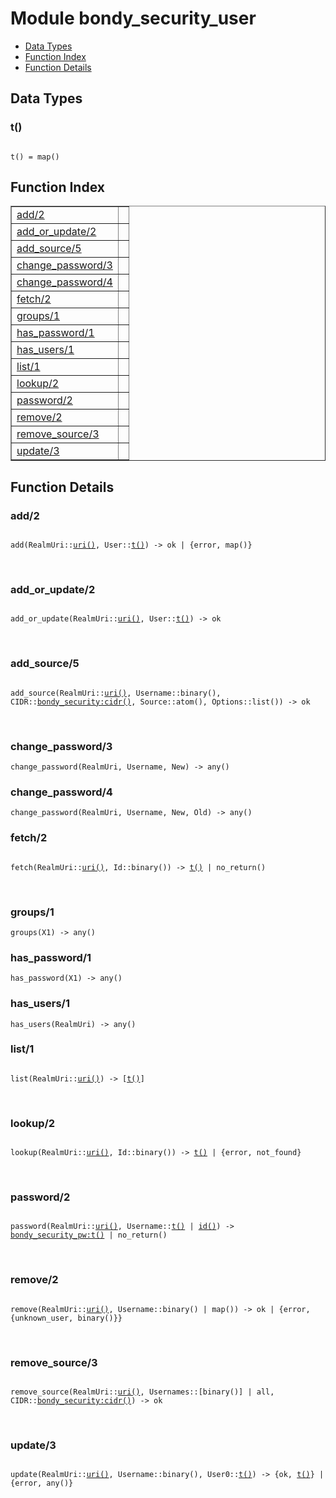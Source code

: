 

# Module bondy_security_user #
* [Data Types](#types)
* [Function Index](#index)
* [Function Details](#functions)

<a name="types"></a>

## Data Types ##




### <a name="type-t">t()</a> ###


<pre><code>
t() = map()
</code></pre>

<a name="index"></a>

## Function Index ##


<table width="100%" border="1" cellspacing="0" cellpadding="2" summary="function index"><tr><td valign="top"><a href="#add-2">add/2</a></td><td></td></tr><tr><td valign="top"><a href="#add_or_update-2">add_or_update/2</a></td><td></td></tr><tr><td valign="top"><a href="#add_source-5">add_source/5</a></td><td></td></tr><tr><td valign="top"><a href="#change_password-3">change_password/3</a></td><td></td></tr><tr><td valign="top"><a href="#change_password-4">change_password/4</a></td><td></td></tr><tr><td valign="top"><a href="#fetch-2">fetch/2</a></td><td></td></tr><tr><td valign="top"><a href="#groups-1">groups/1</a></td><td></td></tr><tr><td valign="top"><a href="#has_password-1">has_password/1</a></td><td></td></tr><tr><td valign="top"><a href="#has_users-1">has_users/1</a></td><td></td></tr><tr><td valign="top"><a href="#list-1">list/1</a></td><td></td></tr><tr><td valign="top"><a href="#lookup-2">lookup/2</a></td><td></td></tr><tr><td valign="top"><a href="#password-2">password/2</a></td><td></td></tr><tr><td valign="top"><a href="#remove-2">remove/2</a></td><td></td></tr><tr><td valign="top"><a href="#remove_source-3">remove_source/3</a></td><td></td></tr><tr><td valign="top"><a href="#update-3">update/3</a></td><td></td></tr></table>


<a name="functions"></a>

## Function Details ##

<a name="add-2"></a>

### add/2 ###

<pre><code>
add(RealmUri::<a href="#type-uri">uri()</a>, User::<a href="#type-t">t()</a>) -&gt; ok | {error, map()}
</code></pre>
<br />

<a name="add_or_update-2"></a>

### add_or_update/2 ###

<pre><code>
add_or_update(RealmUri::<a href="#type-uri">uri()</a>, User::<a href="#type-t">t()</a>) -&gt; ok
</code></pre>
<br />

<a name="add_source-5"></a>

### add_source/5 ###

<pre><code>
add_source(RealmUri::<a href="#type-uri">uri()</a>, Username::binary(), CIDR::<a href="bondy_security.md#type-cidr">bondy_security:cidr()</a>, Source::atom(), Options::list()) -&gt; ok
</code></pre>
<br />

<a name="change_password-3"></a>

### change_password/3 ###

`change_password(RealmUri, Username, New) -> any()`

<a name="change_password-4"></a>

### change_password/4 ###

`change_password(RealmUri, Username, New, Old) -> any()`

<a name="fetch-2"></a>

### fetch/2 ###

<pre><code>
fetch(RealmUri::<a href="#type-uri">uri()</a>, Id::binary()) -&gt; <a href="#type-t">t()</a> | no_return()
</code></pre>
<br />

<a name="groups-1"></a>

### groups/1 ###

`groups(X1) -> any()`

<a name="has_password-1"></a>

### has_password/1 ###

`has_password(X1) -> any()`

<a name="has_users-1"></a>

### has_users/1 ###

`has_users(RealmUri) -> any()`

<a name="list-1"></a>

### list/1 ###

<pre><code>
list(RealmUri::<a href="#type-uri">uri()</a>) -&gt; [<a href="#type-t">t()</a>]
</code></pre>
<br />

<a name="lookup-2"></a>

### lookup/2 ###

<pre><code>
lookup(RealmUri::<a href="#type-uri">uri()</a>, Id::binary()) -&gt; <a href="#type-t">t()</a> | {error, not_found}
</code></pre>
<br />

<a name="password-2"></a>

### password/2 ###

<pre><code>
password(RealmUri::<a href="#type-uri">uri()</a>, Username::<a href="#type-t">t()</a> | <a href="#type-id">id()</a>) -&gt; <a href="bondy_security_pw.md#type-t">bondy_security_pw:t()</a> | no_return()
</code></pre>
<br />

<a name="remove-2"></a>

### remove/2 ###

<pre><code>
remove(RealmUri::<a href="#type-uri">uri()</a>, Username::binary() | map()) -&gt; ok | {error, {unknown_user, binary()}}
</code></pre>
<br />

<a name="remove_source-3"></a>

### remove_source/3 ###

<pre><code>
remove_source(RealmUri::<a href="#type-uri">uri()</a>, Usernames::[binary()] | all, CIDR::<a href="bondy_security.md#type-cidr">bondy_security:cidr()</a>) -&gt; ok
</code></pre>
<br />

<a name="update-3"></a>

### update/3 ###

<pre><code>
update(RealmUri::<a href="#type-uri">uri()</a>, Username::binary(), User0::<a href="#type-t">t()</a>) -&gt; {ok, <a href="#type-t">t()</a>} | {error, any()}
</code></pre>
<br />

